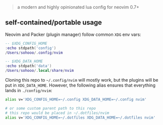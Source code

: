 > a modern and highly opinionated lua config for neovim 0.7+

## self-contained/portable usage

Neovim and Packer (plugin manager) follow common `XDG` env vars:

```lua
-- $XDG_CONFIG_HOME
:echo stdpath('config')
/Users/sohooo/.config/nvim

-- $XDG_DATA_HOME
:echo stdpath('data')
/Users/sohooo/.local/share/nvim
```

Cloning this repo to `~/.config/nvim` will mostly work, but the plugins will be put in `XDG_DATA_HOME`. However, the following alias ensures that everything lands in `./config/nvim`:

```bash
alias v='XDG_CONFIG_HOME=~/.config XDG_DATA_HOME=~/.config nvim'

# or some custom parent path to this repo
# this repo would be placed in ~/.dotfiles/nvim
alias v='XDG_CONFIG_HOME=~/.dotfiles XDG_DATA_HOME=~/.dotfiles nvim'
```

